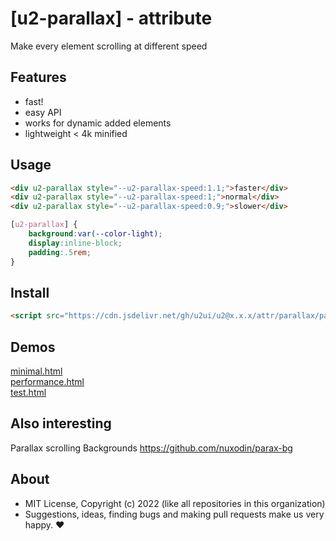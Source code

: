 # [u2-parallax] - attribute
Make every element scrolling at different speed

## Features

- fast!
- easy API
- works for dynamic added elements
- lightweight < 4k minified

## Usage

```html
<div u2-parallax style="--u2-parallax-speed:1.1;">faster</div>
<div u2-parallax style="--u2-parallax-speed:1;">normal</div>
<div u2-parallax style="--u2-parallax-speed:0.9;">slower</div>
```

```css
[u2-parallax] {
    background:var(--color-light);
    display:inline-block;
    padding:.5rem;
}
```

## Install

```html
<script src="https://cdn.jsdelivr.net/gh/u2ui/u2@x.x.x/attr/parallax/parallax.min.js" type=module></script>
```

## Demos

[minimal.html](http://gcdn.li/u2ui/u2@main/attr/parallax/tests/minimal.html)  
[performance.html](http://gcdn.li/u2ui/u2@main/attr/parallax/tests/performance.html)  
[test.html](http://gcdn.li/u2ui/u2@main/attr/parallax/tests/test.html)  

## Also interesting

Parallax scrolling Backgrounds
https://github.com/nuxodin/parax-bg

## About

- MIT License, Copyright (c) 2022 <u2> (like all repositories in this organization) <br>
- Suggestions, ideas, finding bugs and making pull requests make us very happy. ♥


